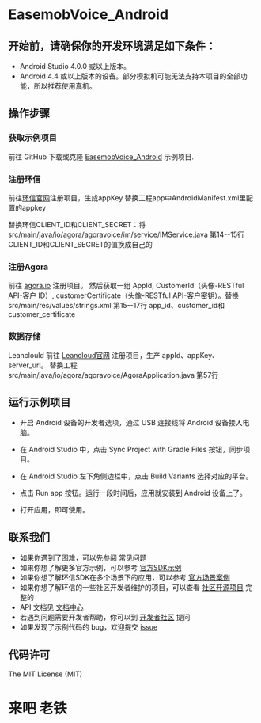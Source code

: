 # EasemobVoice_Android

## 开始前，请确保你的开发环境满足如下条件：
- Android Studio 4.0.0 或以上版本。
- Android 4.4 或以上版本的设备。部分模拟机可能无法支持本项目的全部功能，所以推荐使用真机。

## 操作步骤

### 获取示例项目
前往 GitHub 下载或克隆 [EasemobVoice_Android](https://github.com/easemob/EasemobVoice) 示例项目.

### 注册环信
前往[环信官网](https://console.easemob.com/user/register)注册项目，生成appKey 替换工程app中AndroidManifest.xml里配置的appkey
<meta-data
    android:name="EASEMOB_APPKEY"
    android:value="#your appkey#" /> 


替换环信CLIENT_ID和CLIENT_SECRET：将src/main/java/io/agora/agoravoice/im/service/IMService.java 第14--15行CLIENT_ID和CLIENT_SECRET的值换成自己的

### 注册Agora
前往 [agora.io](https://dashboard.agora.io/signin/) 注册项目。
然后获取一组 AppId, CustomerId（头像-RESTful API-客户 ID）, customerCertificate（头像-RESTful API-客户密钥）。替换src/main/res/values/strings.xml 第15--17行 app_id、customer_id和customer_certificate

### 数据存储
Leanclould
前往 [Leancloud官网](https://www.leancloud.cn/)  注册项目，生产 appId、appKey、server_url。
替换工程 src/main/java/io/agora/agoravoice/AgoraApplication.java  第57行


## 运行示例项目

- 开启 Android 设备的开发者选项，通过 USB 连接线将 Android 设备接入电脑。

- 在 Android Studio 中，点击 Sync Project with Gradle Files 按钮，同步项目。

- 在 Android Studio 左下角侧边栏中，点击 Build Variants 选择对应的平台。

- 点击 Run app 按钮。运行一段时间后，应用就安装到 Android 设备上了。

- 打开应用，即可使用。

## 联系我们
 - 如果你遇到了困难，可以先参阅 [常见问题](https://docs-im.easemob.com/) 
 - 如果你想了解更多官方示例，可以参考
   [官方SDK示例](https://www.easemob.com/download/im)
  - 如果你想了解环信SDK在多个场景下的应用，可以参考
   [官方场景案例](https://www.easemob.com/download/demo)
   - 如果你想了解环信的一些社区开发者维护的项目，可以查看 [社区开源项目](https://www.imgeek.org/code/) 完整的
   - API 文档见 [文档中心](https://docs-im.easemob.com/) 
   - 若遇到问题需要开发者帮助，你可以到
   [开发者社区](https://www.imgeek.org/) 提问 
   - 如果发现了示例代码的 bug，欢迎提交
   [issue](https://github.com/easemob/EasemobVoice/issues)
   
   ## 代码许可
The MIT License (MIT)

# 来吧 老铁

